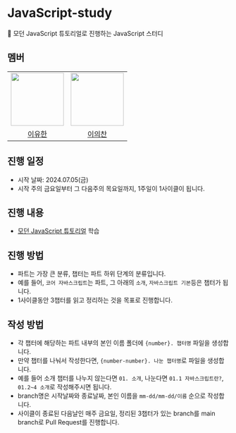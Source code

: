# JavaScript-study
📖 모던 JavaScript 튜토리얼로 진행하는 JavaScript 스터디
## 멤버
<table>
    <tr>
        <td align="center">
            <a href="https://github.com/l0u0h0"><img height="120px" width="120px" src="https://avatars.githubusercontent.com/u/72871841?v=4"/></a>
        </td>
        <td align="center">
            <a href="https://github.com/Legitgoons"><img height="120px" width="120px" src="https://avatars.githubusercontent.com/u/101088491?v=4"/></a>
        </td>             
    </tr>
    <tr>
        <td align="center">
            <a href="https://github.com/l0u0h0">이유한</a>
        </td>
        <td align="center">
            <a href="https://github.com/Legitgoons">이의찬</a>
        </td>        
    </tr>
</table>

## 진행 일정

- 시작 날짜: 2024.07.05(금)
- 시작 주의 금요일부터 그 다음주의 목요일까지, 1주일이 1사이클이 됩니다.

## 진행 내용
- [모던 JavaScript 튜토리얼](https://ko.javascript.info/) 학습

## 진행 방법
- 파트는 가장 큰 분류, 챕터는 파트 하위 단계의 분류입니다.
- 예를 들어, `코어 자바스크립트`는 파트, 그 아래의 `소개`, `자바스크립트 기본`등은 챕터가 됩니다.
- 1사이클동안 3챕터를 읽고 정리하는 것을 목표로 진행합니다.

## 작성 방법 
- 각 챕터에 해당하는 파트 내부의 본인 이름 폴더에 `{number}. 챕터명` 파일을 생성합니다.
- 만약 챕터를 나눠서 작성한다면, `{number-number}. 나눈 챕터명`로 파일을 생성합니다.
- 예를 들어 소개 챕터를 나누지 않는다면 `01. 소개`, 나눈다면 `01.1 자바스크립트란?`, `01.2~4 소개`로 작성해주시면 됩니다.
- branch명은 시작날짜와 종료날짜, 본인 이름을 `mm-dd/mm-dd/이름` 순으로 작성합니다.
- 사이클이 종료된 다음날인 매주 금요일, 정리된 3챕터가 있는 branch를 main branch로 Pull Request를 진행합니다.
